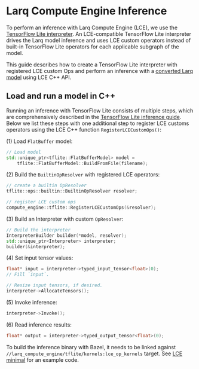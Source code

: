 # Larq Compute Engine Inference
To perform an inference with Larq Compute Engine (LCE), we use the [TensorFlow Lite
interpreter](https://github.com/tensorflow/tensorflow/blob/master/tensorflow/lite/g3doc/guide/inference.md).
An LCE-compatible TensorFlow Lite interpreter drives the Larq model inference and
uses LCE custom operators instead of built-in TensorFlow Lite operators for each applicable
subgraph of the model.

This guide describes how to create a TensorFlow Lite interpreter with registered
LCE custom Ops and perform an inference with a [converted Larq model](./mlir_converter.md)
using LCE C++ API.

## Load and run a model in C++
Running an inference with TensorFlow Lite consists of multiple steps,
which are comprehensively described in the [TensorFlow Lite inference guide](https://github.com/tensorflow/tensorflow/blob/master/tensorflow/lite/g3doc/guide/inference.md#load-and-run-a-model-in-c).
Below we list these steps with one additional step to register LCE customs
operators using the LCE C++ function `RegisterLCECustomOps()`:

(1) Load `FlatBuffer` model:

```c++
// Load model
std::unique_ptr<tflite::FlatBufferModel> model =
    tflite::FlatBufferModel::BuildFromFile(filename);
```

(2) Build the `BuiltinOpResolver` with registered LCE operators:

```c++
// create a builtin OpResolver
tflite::ops::builtin::BuiltinOpResolver resolver;

// register LCE custom ops
compute_engine::tflite::RegisterLCECustomOps(&resolver);
```

(3) Build an Interpreter with custom `OpResolver`:

```c++
// Build the interpreter
InterpreterBuilder builder(*model, resolver);
std::unique_ptr<Interpreter> interpreter;
builder(&interpreter);
```

(4) Set input tensor values:

```c++
float* input = interpreter->typed_input_tensor<float>(0);
// Fill `input`.

// Resize input tensors, if desired.
interpreter->AllocateTensors();
```

(5) Invoke inference:

```c++
interpreter->Invoke();
```

(6) Read inference results:

```c++
float* output = interpreter->typed_output_tensor<float>(0);
```

To build the inference binary with Bazel, it needs to be linked against `//larq_compute_engine/tflite/kernels:lce_op_kernels` target.
See [LCE minimal](../examples/lce_minimal.cc) for an example code.
